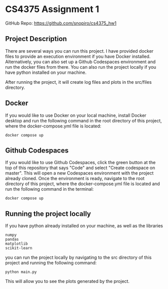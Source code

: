 # CS4375 Assignment 1
GitHub Repo: https://github.com/snopiro/cs4375_hw1

## Project Description
There are several ways you can run this project. I have provided docker files to provide an execution environment if you have Docker installed. Alternatively, you can also set up a Github Codespaces environment and run the docker files from there. You can also run the project locally if you have python installed on your machine.

After running the project, it will create log files and plots in the src/files directory.

## Docker
If you would like to use Docker on your local machine, install Docker desktop and run the following command in the root directory of this project, where the docker-compose.yml file is located:
```
docker compose up
```

## Github Codespaces

If you would like to use Github Codespaces, click the green button at the top of this repository that says "Code" and select "Create codespace on master". This will open a new Codespaces environment with the project already cloned. Once the environment is ready, navigate to the root directory of this project, where the docker-compose.yml file is located and run the following command in the terminal:
```
docker compose up
```

## Running the project locally

If you have python already installed on your machine, as well as the libraries
```
numpy
pandas
matplotlib
scikit-learn
```
you can run the project locally by navigating to the src directory of this project and running the following command:
```
python main.py
```
This will allow you to see the plots generated by the project.
